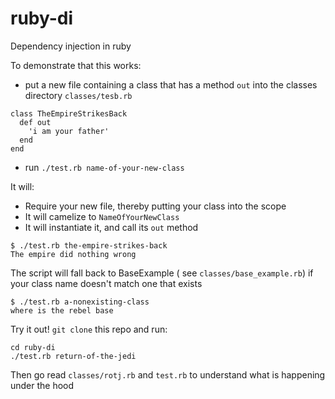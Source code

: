 # ruby-di
Dependency injection in ruby

To demonstrate that this works:
  - put a new file containing a class that has a method `out` into the classes directory
`classes/tesb.rb`
```
class TheEmpireStrikesBack
  def out
    'i am your father'
  end
end
```
  - run `./test.rb name-of-your-new-class`
   
It will:
  - Require your new file, thereby putting your class into the scope
  - It will camelize to `NameOfYourNewClass`
  - It will instantiate it, and call its `out` method
```
$ ./test.rb the-empire-strikes-back
The empire did nothing wrong
```
  
The script will fall back to BaseExample ( see `classes/base_example.rb`) if your class name doesn't match one that exists

```
$ ./test.rb a-nonexisting-class
where is the rebel base
```

Try it out!
`git clone` this repo and run:

```
cd ruby-di
./test.rb return-of-the-jedi
```

Then go read `classes/rotj.rb` and `test.rb` to understand what is happening under the hood
